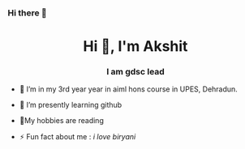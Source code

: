 ### Hi there 👋
<h1 align="center">Hi 👋, I'm Akshit</h1>
<h3 align="center">I am gdsc lead</h3>

- 🔭 I’m in my 3rd year year in aiml hons course in UPES, Dehradun.
- 🌱 I’m presently learning github
- 💬My hobbies are reading

- ⚡ Fun fact about me :   *i love biryani*
